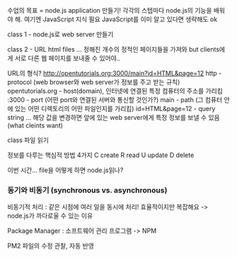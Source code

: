 수업의 목표 = node.js application 만들기!
각각의 스텝마다 node.js의 기능을 배워야 해.
여기엔 JavaScript 지식 필요
JavaScript를 이미 알고 있다면 생략해도 ok

class 1 - node.js로 web server 만들기



class 2 - URL
html files ... 정해진 개수의 정적인 페이지들을 가져와
but clients에게 서로 다른 웹 페이지를 보내줄 수 있어야..

URL의 형식?
http://opentutorials.org:3000/main?id=HTML&page=12
http - protocol (web browser와 web server가 정보를 주고 받는 규칙)
opentutorials.org - host(domain), 인터넷에 연결된 특정 컴퓨터의 주소를 가리킴
:3000 - port (어떤 port와 연결된 서버와 통신할 것인가?)
main - path (그 컴퓨터 안에 있는 어떤 디렉토리의 어떤 파일인지를 가리킴)
id=HTML&page=12 - query string ... 해당 값을 변경하면 앞에 있는 web server에게 특정 정보를 보낼 수 있음 (what cleints want)

class 파일 읽기

정보를 다루는 핵심적 방법 4가지
C create
R read
U update
D delete

이번 시간... file을 어떻게 하면 node.js읽나?

### 동기와 비동기 (synchronous vs. asynchronous)
비동기적 처리 : 같은 시점에 여러 일을 동시에 처리!
효율적이지만 복잡해요 -> node.js가 까다로울 수 있는 이유

Package Manager : 소프트웨어 관리 프로그램
-> NPM

PM2 파일의 수정 관찰, 자동 반영